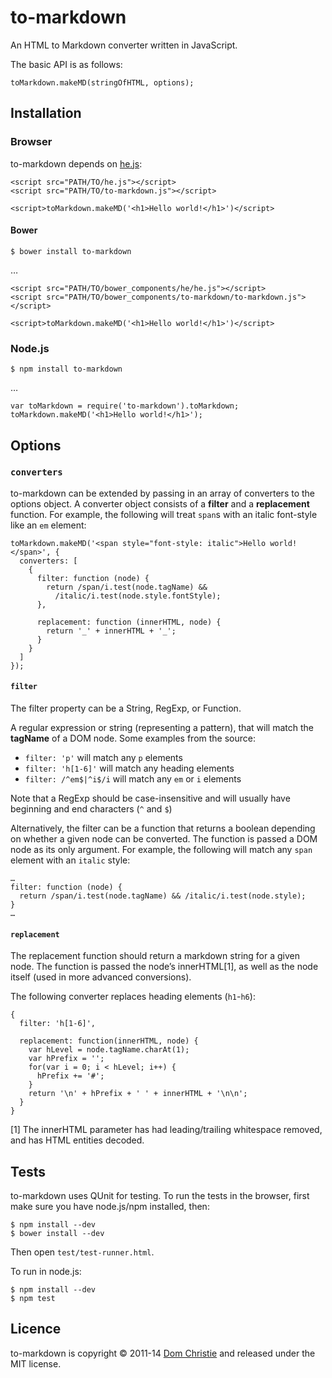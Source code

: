 # to-markdown

An HTML to Markdown converter written in JavaScript.

The basic API is as follows:

    toMarkdown.makeMD(stringOfHTML, options);

## Installation

### Browser

to-markdown depends on [he.js](https://github.com/mathiasbynens/he):

    <script src="PATH/TO/he.js"></script>
    <script src="PATH/TO/to-markdown.js"></script>

    <script>toMarkdown.makeMD('<h1>Hello world!</h1>')</script>

#### Bower

    $ bower install to-markdown

…

    <script src="PATH/TO/bower_components/he/he.js"></script>
    <script src="PATH/TO/bower_components/to-markdown/to-markdown.js"></script>

    <script>toMarkdown.makeMD('<h1>Hello world!</h1>')</script>

### Node.js

    $ npm install to-markdown

…

    var toMarkdown = require('to-markdown').toMarkdown;
    toMarkdown.makeMD('<h1>Hello world!</h1>');


## Options

### `converters`

to-markdown can be extended by passing in an array of converters to the options object. A converter object consists of a **filter** and a **replacement** function. For example, the following will treat `span`s with an italic font-style like an `em` element:

    toMarkdown.makeMD('<span style="font-style: italic">Hello world!</span>', {
      converters: [
        {
          filter: function (node) {
            return /span/i.test(node.tagName) &&
              /italic/i.test(node.style.fontStyle);
          },

          replacement: function (innerHTML, node) {
            return '_' + innerHTML + '_';
          }
        }
      ]
    });

#### `filter`

The filter property can be a String, RegExp, or Function.

A regular expression or string (representing a pattern), that will match the **tagName** of a DOM node. Some examples from the source:

* `filter: 'p'` will match any `p` elements
* `filter: 'h[1-6]'` will match any heading elements
* `filter: /^em$|^i$/i` will match any `em` or `i` elements

Note that a RegExp should be case-insensitive and will usually have beginning and end characters (`^` and `$`)

Alternatively, the filter can be a function that returns a boolean depending on whether a given node can be converted. The function is passed a DOM node as its only argument. For example, the following will match any `span` element with an `italic` style:

    …
    filter: function (node) {
      return /span/i.test(node.tagName) && /italic/i.test(node.style);
    }
    …

#### `replacement`

The replacement function should return a markdown string for a given node. The function is passed the node’s innerHTML[1], as well as the node itself (used in more advanced conversions).

The following converter replaces heading elements (`h1`-`h6`):

    {
      filter: 'h[1-6]',

      replacement: function(innerHTML, node) {
        var hLevel = node.tagName.charAt(1);
        var hPrefix = '';
        for(var i = 0; i < hLevel; i++) {
          hPrefix += '#';
        }
        return '\n' + hPrefix + ' ' + innerHTML + '\n\n';
      }
    }

[1] The innerHTML parameter has had leading/trailing whitespace removed, and has HTML entities decoded.

## Tests

to-markdown uses QUnit for testing. To run the tests in the browser, first make sure you have node.js/npm installed, then:

    $ npm install --dev
    $ bower install --dev

Then open `test/test-runner.html`.

To run in node.js:

    $ npm install --dev
    $ npm test

## Licence

to-markdown is copyright &copy; 2011-14 [Dom Christie](http://domchristie.co.uk) and released under the MIT license.